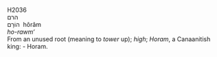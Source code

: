 <body>
  <p>H2036<br>  הרם  <br> הוֹרָם  ‎  hôrâm  <br><i>ho-rawm‘ </i><br>From an unused root (meaning to <i>tower</i> up); <i>high</i>; <i>Horam</i>, a Canaanitish king: - Horam.<br></p>
 </body>